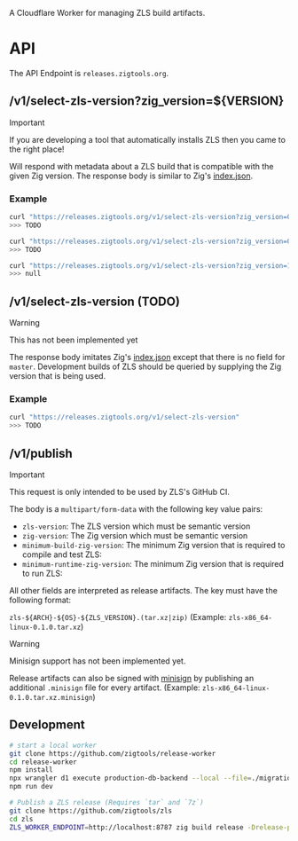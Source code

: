 A Cloudflare Worker for managing ZLS build artifacts.

# API

The API Endpoint is `releases.zigtools.org`.

## /v1/select-zls-version?zig_version=${VERSION}

> [!IMPORTANT]
> If you are developing a tool that automatically installs ZLS then you came to the right place!

Will respond with metadata about a ZLS build that is compatible with the given Zig version.
The response body is similar to Zig's [index.json](https://ziglang.org/download/index.json).

### Example

```bash
curl "https://releases.zigtools.org/v1/select-zls-version?zig_version=0.12.0"
>>> TODO
```

```bash
curl "https://releases.zigtools.org/v1/select-zls-version?zig_version=0.13.0-dev.7%2B73c6c13a" # 0.13.0-dev.7+73c6c13a
>>> TODO
```

```bash
curl "https://releases.zigtools.org/v1/select-zls-version?zig_version=1.0.0"
>>> null
```

## /v1/select-zls-version (TODO)

> [!WARNING]
> This has not been implemented yet

The response body imitates Zig's [index.json](https://ziglang.org/download/index.json) except that there is no field for `master`. Development builds of ZLS should be queried by supplying the Zig version that is being used.

### Example

```bash
curl "https://releases.zigtools.org/v1/select-zls-version"
>>> TODO
```

## /v1/publish

> [!IMPORTANT]
> This request is only intended to be used by ZLS's GitHub CI.

The body is a `multipart/form-data` with the following key value pairs:

- `zls-version`: The ZLS version which must be semantic version
- `zig-version`: The Zig version which must be semantic version
- `minimum-build-zig-version`: The minimum Zig version that is required to compile and test ZLS:
- `minimum-runtime-zig-version`: The minimum Zig version that is required to run ZLS:

All other fields are interpreted as release artifacts. The key must have the following format:

`zls-${ARCH}-${OS}-${ZLS_VERSION}.(tar.xz|zip)` (Example: `zls-x86_64-linux-0.1.0.tar.xz`)

> [!WARNING]
> Minisign support has not been implemented yet.

Release artifacts can also be signed with [minisign](https://jedisct1.github.io/minisign/) by publishing an additional `.minisign` file for every artifact. (Example: `zls-x86_64-linux-0.1.0.tar.xz.minisign`)

## Development

```bash
# start a local worker
git clone https://github.com/zigtools/release-worker
cd release-worker
npm install
npx wrangler d1 execute production-db-backend --local --file=./migrations/0000_initial.sql
npm run dev
```

```bash
# Publish a ZLS release (Requires `tar` and `7z`)
git clone https://github.com/zigtools/zls
cd zls
ZLS_WORKER_ENDPOINT=http://localhost:8787 zig build release -Drelease-publish=success --summary all
```
